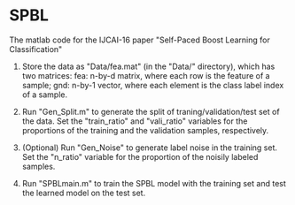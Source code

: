 # SPBL
The matlab code for the IJCAI-16 paper "Self-Paced Boost Learning for Classification"

1. Store the data as "Data/fea.mat" (in the "Data/" directory), which has two matrices:
   fea: n-by-d matrix, where each row is the feature of a sample;
   gnd: n-by-1 vector, where each element is the class label index of a sample.

2. Run "Gen_Split.m" to generate the split of traning/validation/test set of the data.
   Set the "train_ratio" and "vali_ratio" variables for the proportions of the training and the validation samples, respectively.

3. (Optional) Run "Gen_Noise" to generate label noise in the training set.
   Set the "n_ratio" variable for the proportion of the noisily labeled samples.

4. Run "SPBLmain.m" to train the SPBL model with the training set and test the learned model on the test set.
